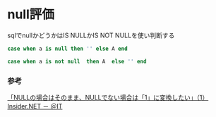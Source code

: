 # null評価

sqlでnullかどうかはIS NULLかIS NOT NULLを使い判断する

```sql
case when a is null then '' else A end

case when a is not null  then A  else '' end
```

### 参考

[「NULLの場合はそのまま、NULLでない場合は「1」に変換したい」（1） Insider\.NET － ＠IT](https://www.atmarkit.co.jp/bbs/phpBB/viewtopic.php?topic=38422&forum=7)